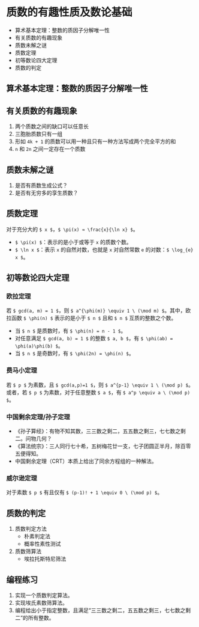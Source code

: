 # 质数的有趣性质及数论基础

- 算术基本定理：整数的质因子分解唯一性
- 有关质数的有趣现象
- 质数未解之谜
- 质数定理
- 初等数论四大定理
- 质数的判定

		
## 算术基本定理：整数的质因子分解唯一性

		
## 有关质数的有趣现象

1. 两个质数之间的缺口可以任意长
1. 三胞胎质数只有一组
1. 形如 `4k + 1` 的质数可以用一种且只有一种方法写成两个完全平方的和
1. `n` 和 `2n` 之间一定存在一个质数

		
## 质数未解之谜

1. 是否有质数生成公式？
1. 是否有无穷多的孪生质数？

		
## 质数定理

对于充分大的 `$ x $`，`$ \pi(x) ≈ \frac{x}{\ln x} $`。

- `$ \pi(x) $`：表示的是小于或等于 `x` 的质数个数。
- `$ \ln x $`：表示 `x` 的自然对数，也就是 `x` 对自然常数 `e` 的对数：`$ \log_{e} x $`。

		
## 初等数论四大定理

	
### 欧拉定理

若 `$ gcd(a, m) = 1 $`，则 `$ a^{\phi(m)} \equiv 1 \ (\mod m) $`。其中，欧拉函数 `$ \phi(n) $` 表示的是小于 `$ n $` 且和 `$ n $` 互质的整数之个数。

- 当 `$ n $` 是质数时，有 `$ \phi(n) = n - 1 $`。
- 对任意满足 `$ gcd(a, b) = 1 $` 的整数 `$ a, b $`，有 `$ \phi(ab) = \phi(a)\phi(b) $`。
- 当 `$ n $` 是奇数时，有 `$ \phi(2n) = \phi(n) $`。

	
### 费马小定理

若 `$ p $` 为素数，且 `$ gcd(a,p)=1 $`，则 `$ a^{p-1} \equiv 1 \ (\mod p) $`。  
或者，若 `$ p $` 为素数，对于任意整数 `$ a $`，有 `$ a^p \equiv a \ (\mod p) $`。

	
### 中国剩余定理/孙子定理

- 《孙子算经》：有物不知其数，三三数之剩二，五五数之剩三，七七数之剩二。问物几何？
- 《算法统宗》：三人同行七十希，五树梅花廿一支，七子团圆正半月，除百零五便得知。
- 中国剩余定理（CRT）本质上给出了同余方程组的一种解法。

	
### 威尔逊定理

对于素数 `$ p $` 有且仅有 `$ (p-1)! + 1 \equiv 0 \ (\mod p) $`。

		
## 质数的判定

1. 质数判定方法
   - 朴素判定法
   - 概率性素性测试
1. 质数筛算法
   - 埃拉托斯特尼筛法

		
## 编程练习

1. 实现一个质数判定算法。
1. 实现埃氏素数筛算法。
1. 编程给出小于指定整数，且满足“三三数之剩二，五五数之剩三，七七数之剩二”的所有整数。

